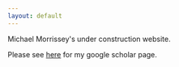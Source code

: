 ```yaml
---
layout: default
---
```


Michael Morrissey's under construction website.


Please see [here](https://scholar.google.co.uk/citations?user=AKCYteAAAAAJ&hl=en) for my google scholar page.

